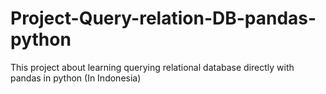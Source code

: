 # Project-Query-relation-DB-pandas-python
This project about learning querying relational database directly with pandas in python (In Indonesia)
